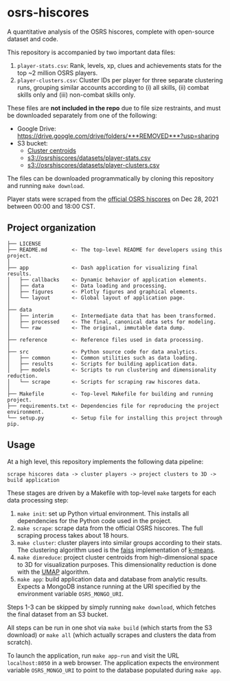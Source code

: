 osrs-hiscores
=============

A quantitative analysis of the OSRS hiscores, complete with open-source dataset and code.

This repository is accompanied by two important data files:

1. `player-stats.csv`: Rank, levels, xp, clues and achievements stats for the top \~2 million OSRS players.
2. `player-clusters.csv`: Cluster IDs per player for three separate clustering runs, grouping similar accounts according to (i) all skills, (ii) combat skills only and (iii) non-combat skills only.

These files are **not included in the repo** due to file size restraints, and must be downloaded separately from one of the following:

* Google Drive: <https://drive.google.com/drive/folders/***REMOVED***?usp=sharing>
* S3 bucket:
  * <a id="centroids-url" href="s3://osrshiscores/datasets/cluster-centroids.csv">Cluster centroids</a>
  * [s3://osrshiscores/datasets/player-stats.csv]()
  * [s3://osrshiscores/datasets/player-clusters.csv]()

The files can be downloaded programmatically by cloning this repository and running `make download`.

Player stats were scraped from the [official OSRS hiscores](https://secure.runescape.com/m=hiscore_oldschool/overall) on Dec 28, 2021 between 00:00 and 18:00 CST.

Project organization
--------------------

    ├── LICENSE
    ├── README.md        <- The top-level README for developers using this project.
    │
    ├── app              <- Dash application for visualizing final results.
    │   ├── callbacks    <- Dynamic behavior of application elements.
    │   ├── data         <- Data loading and processing.
    │   ├── figures      <- Plotly figures and graphical elements.
    │   └── layout       <- Global layout of application page.
    │
    ├── data
    │   ├── interim      <- Intermediate data that has been transformed.
    │   ├── processed    <- The final, canonical data sets for modeling.
    │   └── raw          <- The original, immutable data dump.
    │
    ├── reference        <- Reference files used in data processing.
    │
    ├── src              <- Python source code for data analytics.
    │   ├── common       <- Common utilities such as data loading.
    │   ├── results      <- Scripts for building application data.
    │   ├── models       <- Scripts to run clustering and dimensionality reduction.
    │   └── scrape       <- Scripts for scraping raw hiscores data.
    │
    ├── Makefile         <- Top-level Makefile for building and running project.
    ├── requirements.txt <- Dependencies file for reproducing the project environment.
    └── setup.py         <- Setup file for installing this project through pip.

Usage
-----

At a high level, this repository implements the following data pipeline:

```
scrape hiscores data -> cluster players -> project clusters to 3D -> build application
```

These stages are driven by a Makefile with top-level `make` targets for each data processing step:

1. `make init`: set up Python virtual environment. This installs all dependencies for the Python code used in the project.
2. `make scrape`: scrape data from the official OSRS hiscores. The full scraping process takes about 18 hours.
3. `make cluster`: cluster players into similar groups according to their stats. The clustering algorithm used is the [faiss](https://github.com/facebookresearch/faiss) implementation of [k-means](https://en.wikipedia.org/wiki/K-means_clustering).
4. `make dimreduce`: project cluster centroids from high-dimensional space to 3D for visualization purposes. This dimensionality reduction is done with the [UMAP](https://umap-learn.readthedocs.io/en/latest/index.html#) algorithm.
5. `make app`: build application data and database from analytic results. Expects a MongoDB instance running at the URI specified by the environment variable `OSRS_MONGO_URI`.

Steps 1-3 can be skipped by simply running `make download`, which fetches the final dataset from an S3 bucket.

All steps can be run in one shot via `make build` (which starts from the S3 download) or `make all` (which actually scrapes and clusters the data from scratch).

To launch the application, run `make app-run` and visit the URL `localhost:8050` in a web browser. The application expects the environment variable `OSRS_MONGO_URI` to point to the database populated during `make app`.

